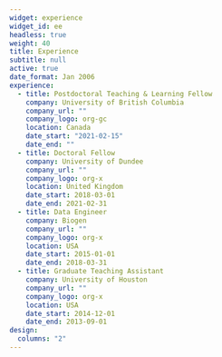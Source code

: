```yaml
---
widget: experience
widget_id: ee
headless: true
weight: 40
title: Experience
subtitle: null
active: true
date_format: Jan 2006
experience:
  - title: Postdoctoral Teaching & Learning Fellow
    company: University of British Columbia
    company_url: ""
    company_logo: org-gc
    location: Canada
    date_start: "2021-02-15"
    date_end: ""
  - title: Doctoral Fellow
    company: University of Dundee
    company_url: ""
    company_logo: org-x
    location: United Kingdom
    date_start: 2018-03-01
    date_end: 2021-02-31
  - title: Data Engineer
    company: Biogen
    company_url: ""
    company_logo: org-x
    location: USA
    date_start: 2015-01-01
    date_end: 2018-03-31
  - title: Graduate Teaching Assistant
    company: University of Houston
    company_url: ""
    company_logo: org-x
    location: USA
    date_start: 2014-12-01
    date_end: 2013-09-01
design:
  columns: "2"
---
```

